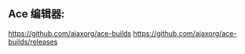 ## Ace 编辑器:

https://github.com/ajaxorg/ace-builds
https://github.com/ajaxorg/ace-builds/releases



